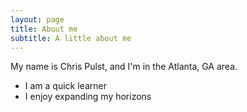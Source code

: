 ```yaml
---
layout: page
title: About me
subtitle: A little about me
---
```


My name is Chris Pulst, and I'm in the Atlanta, GA area.

- I am a quick learner
- I enjoy expanding my horizons

